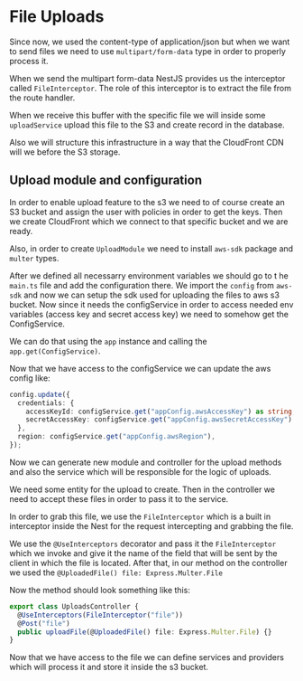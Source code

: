 # File Uploads

Since now, we used the content-type of application/json but when we want to send files we need to use `multipart/form-data` type in order to properly process it.

When we send the multipart form-data NestJS provides us the interceptor called `FileInterceptor`. The role of this interceptor is to extract the file from the route handler.

When we receive this buffer with the specific file we will inside some `uploadService` upload this file to the S3 and create record in the database.

Also we will structure this infrastructure in a way that the CloudFront CDN will we before the S3 storage.

## Upload module and configuration

In order to enable upload feature to the s3 we need to of course create an S3 bucket and assign the user with policies in order to get the keys. Then we create CloudFront which we connect to that specific bucket and we are ready.

Also, in order to create `UploadModule` we need to install `aws-sdk` package and `multer` types.

After we defined all necessarry environment variables we should go to t he `main.ts` file and add the configuration there. We import the `config` from `aws-sdk` and now we can setup the sdk used for uploading the files to aws s3 bucket. Now since it needs the configService in order to access needed env variables (access key and secret access key) we need to somehow get the ConfigService.

We can do that using the `app` instance and calling the `app.get(ConfigService)`.

Now that we have access to the configService we can update the aws config like:

```typescript
config.update({
  credentials: {
    accessKeyId: configService.get("appConfig.awsAccessKey") as string,
    secretAccessKey: configService.get("appConfig.awsSecretAccessKey") as string,
  },
  region: configService.get("appConfig.awsRegion"),
});
```

Now we can generate new module and controller for the upload methods and also the service which will be responsible for the logic of uploads.

We need some entity for the upload to create. Then in the controller we need to accept these files in order to pass it to the service.

In order to grab this file, we use the `FileInterceptor` which is a built in interceptor inside the Nest for the request intercepting and grabbing the file.

We use the `@UseInterceptors` decorator and pass it the `FileInterceptor` which we invoke and give it the name of the field that will be sent by the client in which the file is located. After that, in our method on the controller we used the `@UploadedFile() file: Express.Multer.File`

Now the method should look something like this:

```typescript
export class UploadsController {
  @UseInterceptors(FileInterceptor("file"))
  @Post("file")
  public uploadFile(@UploadedFile() file: Express.Multer.File) {}
}
```

Now that we have access to the file we can define services and providers which will process it and store it inside the s3 bucket.

